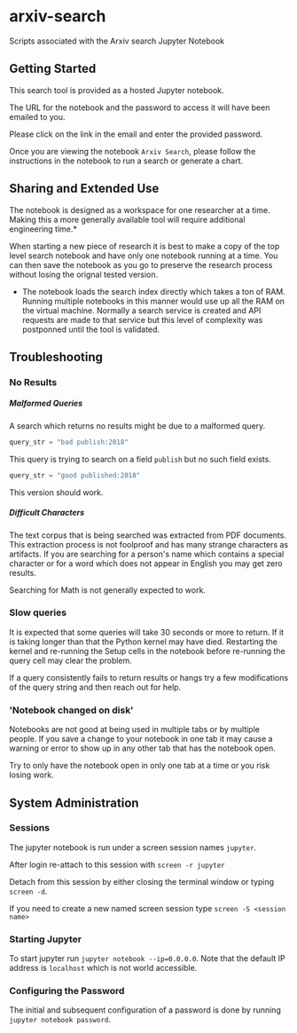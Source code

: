 # arxiv-search
Scripts associated with the Arxiv search Jupyter Notebook

## Getting Started

This search tool is provided as a hosted Jupyter notebook.

The URL for the notebook and the password to access it will have been emailed to you.

Please click on the link in the email and enter the provided password.

Once you are viewing the notebook `Arxiv Search`, please follow the instructions
in the notebook to run a search or generate a chart.

## Sharing and Extended Use

The notebook is designed as a workspace for one researcher at a time. Making this a
more generally available tool will require additional engineering time.*

When starting a new piece of research it is best to make a copy of the top level search
notebook and have only one notebook running at a time. You can then save the notebook
as you go to preserve the research process without losing the orignal tested version.

* The notebook loads the search index directly which takes a ton of RAM. Running
multiple notebooks in this manner would use up all the RAM on the virtual machine.
Normally a search service is created and API requests are made to that service but
this level of complexity was postponned until the tool is validated.

## Troubleshooting

### No Results

##### Malformed Queries

A search which returns no results might be due to a malformed query.

```python
query_str = "bad publish:2018"
```

This query is trying to search on a field `publish` but no such field exists.

```python
query_str = "good published:2018"
```

This version should work.

##### Difficult Characters

The text corpus that is being searched was extracted from PDF documents. This
extraction process is not foolproof and has many strange characters as artifacts.
If you are searching for a person's name which contains a special character
or for a word which does not appear in English you may get zero results.

Searching for Math is not generally expected to work.

### Slow queries

It is expected that some queries will take 30 seconds or more to return. If it is
taking longer than that the Python kernel may have died. Restarting the kernel
and re-running the Setup cells in the notebook before re-running the query cell
may clear the problem. 

If a query consistently fails to return results or hangs try a few modifications
of the query string and then reach out for help.


### 'Notebook changed on disk'

Notebooks are not good at being used in multiple tabs or by multiple people. If you
save a change to your notebook in one tab it may cause a warning or error to
show up in any other tab that has the notebook open.

Try to only have the notebook open in only one tab at a time or you risk losing
work.

## System Administration

### Sessions

The jupyter notebook is run under a screen session names `jupyter`.

After login re-attach to this session with `screen -r jupyter`

Detach from this session by either closing the terminal window or typing `screen -d`.

If you need to create a new named screen session type `screen -S <session name>`

### Starting Jupyter

To start jupyter run `jupyter notebook --ip=0.0.0.0`. Note that the default IP address is 
`localhost` which is not world accessible.

### Configuring the Password

The initial and subsequent configuration of a password is done by running 
`jupyter notebook password`.
